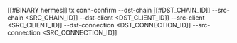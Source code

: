 [[#BINARY hermes]] tx conn-confirm --dst-chain [[#DST_CHAIN_ID]] --src-chain <SRC_CHAIN_ID]] --dst-client <DST_CLIENT_ID]] --src-client <SRC_CLIENT_ID]] --dst-connection <DST_CONNECTION_ID]] --src-connection <SRC_CONNECTION_ID]]
